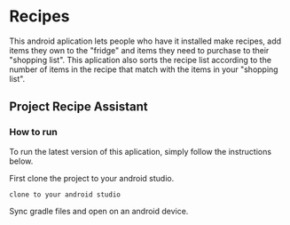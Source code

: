 # Recipes
This android aplication lets people who have it installed
make recipes, add items they own to the "fridge" and items 
they need to purchase to their "shopping list". This aplication
also sorts the recipe list according to the number of items
in the recipe that match with the items in your "shopping list".
## Project Recipe Assistant
### How to run
To run the latest version of this aplication, simply follow
the instructions below.

First clone the project to your android studio.
```
clone to your android studio
```

Sync gradle files and open on an android device.

